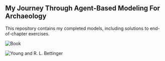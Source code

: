 ## My Journey Through Agent-Based Modeling For Archaeology

This repository contains my completed models, including solutions to end-of-chapter exercises.

![Book](https://github.com/SantaFeInstitute/ABMA/tree/master/ch1)

![Young and R. L. Bettinger](./young-and-bettingers-simulation-of-dispersal/NetLogo_5fYs6VsV3e.gif)